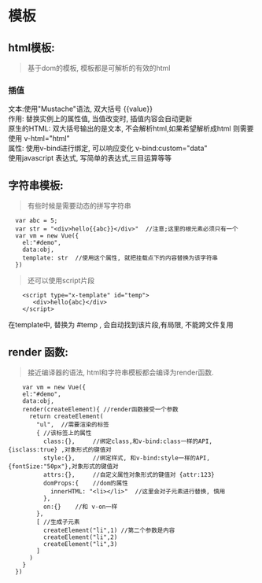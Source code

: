 
# 模板 #
## html模板: #
>基于dom的模板, 模板都是可解析的有效的html

  ### 插值 #
  文本:使用"Mustache"语法, 双大括号 {{value}} <br>
  作用: 替换实例上的属性值, 当值改变时,  插值内容会自动更新 <br>
  原生的HTML: 双大括号输出的是文本, 不会解析html,如果希望解析成html 则需要使用 v-html="html" <br>
   属性: 使用v-bind进行绑定, 可以响应变化  v-bind:custom="data" <br>
  使用javascript 表达式, 写简单的表达式,三目运算等等  <br>


## 字符串模板: #
> 有些时候是需要动态的拼写字符串
```
  var abc = 5;
  var str = "<div>hello{{abc}}</div>"  //注意;这里的根元素必须只有一个
  var vm = new Vue({
    el:"#demo",
    data:obj,
    template: str  //使用这个属性, 就把挂载点下的内容替换为该字符串
  })
```
> 还可以使用script片段
```
    <script type="x-template" id="temp">
       <div>hello{abc}</div>
    </script>
```
在template中, 替换为 #temp , 会自动找到该片段,有局限, 不能跨文件复用


## render 函数: #
>接近编译器的语法, html和字符串模板都会编译为render函数.
```
    var vm = new Vue({
    el:"#demo",
    data:obj,
    render(createElement){ //render函数接受一个参数
      return createElement(
        "ul",  //需要渲染的标签
        { //该标签上的属性
          class:{},     //绑定class,和v-bind:class一样的API, {isclass:true} ,对象形式的键值对
          style:{},     //绑定样式, 和v-bind:style一样的API,{fontSize:"50px"},对象形式的键值对
          attrs:{},     //自定义属性对象形式的键值对 {attr:123}
          domProps:{    //dom的属性
            innerHTML: "<li></li>"  //这里会对子元素进行替换, 慎用
          },
          on:{}    //和 v-on一样   
        },
        [ //生成子元素
          createElement("li",1) //第二个参数是内容
          createElement("li",2)
          createElement("li",3)   
        ]
      )
    }
  })
```


